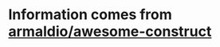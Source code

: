 # Information comes from [armaldio/awesome-construct](https://github.com/armaldio/awesome-construct)

